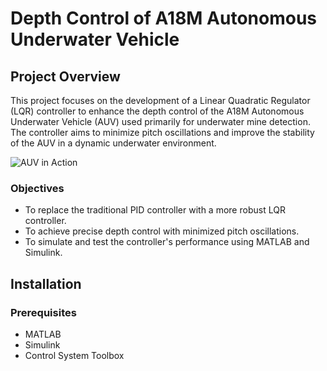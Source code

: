 # Depth Control of A18M Autonomous Underwater Vehicle

## Project Overview
This project focuses on the development of a Linear Quadratic Regulator (LQR) controller to enhance the depth control of the A18M Autonomous Underwater Vehicle (AUV) used primarily for underwater mine detection. The controller aims to minimize pitch oscillations and improve the stability of the AUV in a dynamic underwater environment.

![AUV in Action](images/auv_underwater.jpg)  <!-- Placeholder for an image of the AUV in underwater operation -->

### Objectives
- To replace the traditional PID controller with a more robust LQR controller.
- To achieve precise depth control with minimized pitch oscillations.
- To simulate and test the controller's performance using MATLAB and Simulink.

## Installation

### Prerequisites
- MATLAB
- Simulink
- Control System Toolbox
